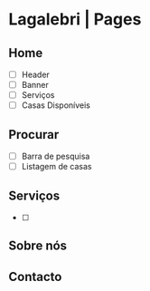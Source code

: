 # Lagalebri | Pages

## Home

- [ ] Header
- [ ] Banner
- [ ] Serviços
- [ ] Casas Disponíveis

## Procurar

- [ ] Barra de pesquisa
- [ ] Listagem de casas

## Serviços

- [ ]

## Sobre nós

## Contacto
